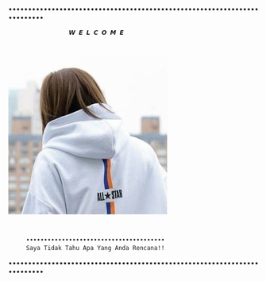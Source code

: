  #
#
•••••••••••••••••••••••••••••••••••••••••••••••••••••••••••••••••••••••••
                
	                 𝙒 𝙀 𝙇 𝘾 𝙊 𝙈 𝙀    
 #
![STUPID HOUSE](https://github.com/0399obot/Welcome/blob/main/Setiaji.png)
#
         •••••••••••••••••••••••••••••••••••••••
         Saya Tidak Tahu Apa Yang Anda Rencana!! 
•••••••••••••••••••••••••••••••••••••••••••••••••••••••••••••••••••••••••

